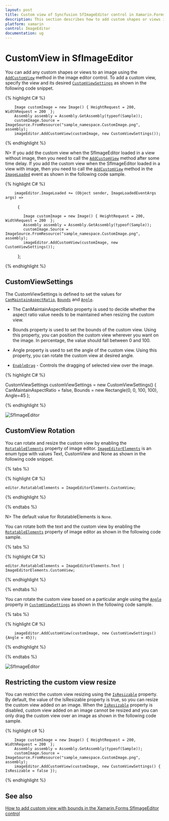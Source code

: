 ```yaml
---
layout: post
title: Custom view of Syncfusion SfImageEditor control in Xamarin.Forms
description: This section describes how to add custom shapes or views in SfImageEditor control for Xamarin.Forms patform
platform: xamarin
control: ImageEditor
documentation: ug
---
```


# CustomView in SfImageEditor

You can add any custom shapes or views to an image using the [`AddCustomView`](https://help.syncfusion.com/cr/xamarin/Syncfusion.SfImageEditor.XForms.SfImageEditor.html#Syncfusion_SfImageEditor_XForms_SfImageEditor_AddCustomView_System_Object_Syncfusion_SfImageEditor_XForms_CustomViewSettings_) method in the image editor control. To add a custom view, specify the view and its desired [`CustomViewSettings`](https://help.syncfusion.com/cr/xamarin/Syncfusion.SfImageEditor.XForms.CustomViewSettings.html) as shown in the following code snippet.

{% highlight C# %}

        Image customImage = new Image() { HeightRequest = 200, WidthRequest = 200  };
        Assembly assembly = Assembly.GetAssembly(typeof(Sample));
        customImage.Source = ImageSource.FromResource("sample_namespace.CustomImage.png", assembly);
        imageEditor.AddCustomView(customImage, new CustomViewSettings());
  
{% endhighlight %}

N> If you add the custom view when the SfImageEditor loaded in a view without image, then you need to call the [`AddCustomView`](https://help.syncfusion.com/cr/xamarin/Syncfusion.SfImageEditor.XForms.SfImageEditor.html#Syncfusion_SfImageEditor_XForms_SfImageEditor_AddCustomView_System_Object_Syncfusion_SfImageEditor_XForms_CustomViewSettings_) method after some time delay. If you add the custom view when the SfImageEditor loaded in a view with image, then you need to call the [`AddCustomView`](https://help.syncfusion.com/cr/xamarin/Syncfusion.SfImageEditor.XForms.SfImageEditor.html#Syncfusion_SfImageEditor_XForms_SfImageEditor_AddCustomView_System_Object_Syncfusion_SfImageEditor_XForms_CustomViewSettings_) method in the [`ImageLoaded`](https://help.syncfusion.com/cr/xamarin/Syncfusion.SfImageEditor.XForms.SfImageEditor.html#Syncfusion_SfImageEditor_XForms_SfImageEditor_ImageLoaded) event as shown in the following code sample.

{% highlight C# %}

        imageEditor.ImageLoaded += (Object sender, ImageLoadedEventArgs args) =>
          {
              
            Image customImage = new Image() { HeightRequest = 200, WidthRequest = 200  };
            Assembly assembly = Assembly.GetAssembly(typeof(Sample));
            customImage.Source = ImageSource.FromResource("sample_namespace.CustomImage.png", assembly);
            imageEditor.AddCustomView(customImage, new CustomViewSettings());
    
          };

{% endhighlight %}

## CustomViewSettings

The CustomViewSettings is defined to set the values for [`CanMaintainAspectRatio`](https://help.syncfusion.com/cr/xamarin/Syncfusion.SfImageEditor.XForms.CustomViewSettings.html#Syncfusion_SfImageEditor_XForms_CustomViewSettings_CanMaintainAspectRatio), [`Bounds`](https://help.syncfusion.com/cr/xamarin/Syncfusion.SfImageEditor.XForms.CustomViewSettings.html#Syncfusion_SfImageEditor_XForms_CustomViewSettings_Bounds) and [`Angle`](https://help.syncfusion.com/cr/xamarin/Syncfusion.SfImageEditor.XForms.CustomViewSettings.html#Syncfusion_SfImageEditor_XForms_CustomViewSettings_Angle).

* The CanMaintainAspectRatio property is used to decide whether the aspect ratio value needs to be maintained when resizing the custom view.

* Bounds property is used to set the bounds of the custom view. Using this property, you can position the custom view wherever you want on the image. In percentage, the value should fall between 0 and 100.

* Angle property is used to set the angle of the custom view. Using this property, you can rotate the custom view at desired angle.

* [`EnableDrag`](https://help.syncfusion.com/cr/xamarin/Syncfusion.SfImageEditor.XForms.CustomViewSettings.html#Syncfusion_SfImageEditor_XForms_CustomViewSettings_EnableDrag) - Controls the dragging of selected view over the image.

{% highlight C# %}

CustomViewSettings customViewSettings = new CustomViewSettings()
{
    CanMaintainAspectRatio = false,
    Bounds = new Rectangle(0, 0, 100, 100),
    Angle=45
};

{% endhighlight %}

![SfImageEditor](ImageEditor_images/CustomView.png)

## CustomView Rotation

You can rotate and resize the custom view by enabling the [`RotatableElements`](https://help.syncfusion.com/cr/xamarin/Syncfusion.SfImageEditor.XForms.SfImageEditor.html#Syncfusion_SfImageEditor_XForms_SfImageEditor_RotatableElements) property of image editor. [`ImageEditorElements`](https://help.syncfusion.com/cr/xamarin/Syncfusion.SfImageEditor.XForms.ImageEditorElements.html) is an enum type with values Text, CustomView and None as shown in the following code snippet.

{% tabs %}

{% highlight C# %}

    editor.RotatableElements = ImageEditorElements.CustomView;   

{% endhighlight %}

{% endtabs %}

N> The default value for RotatableElements is `None`.

You can rotate both the text and the custom view by enabling the [`RotatableElements`](https://help.syncfusion.com/cr/xamarin/Syncfusion.SfImageEditor.XForms.SfImageEditor.html#Syncfusion_SfImageEditor_XForms_SfImageEditor_RotatableElements) property of image editor as shown in the following code sample.

{% tabs %}

{% highlight C# %}

    editor.RotatableElements = ImageEditorElements.Text | ImageEditorElements.CustomView;   

{% endhighlight %}

{% endtabs %}

You can rotate the custom view based on a particular angle using the [`Angle`](https://help.syncfusion.com/cr/xamarin/Syncfusion.SfImageEditor.XForms.CustomViewSettings.html#Syncfusion_SfImageEditor_XForms_CustomViewSettings_Angle) property in [`CustomViewSettings`](https://help.syncfusion.com/cr/xamarin/Syncfusion.SfImageEditor.XForms.CustomViewSettings.html) as shown in the following code sample. 

{% tabs %}

{% highlight C# %}

        imageEditor.AddCustomView(customImage, new CustomViewSettings(){Angle = 45});    

{% endhighlight %}

{% endtabs %}

![SfImageEditor](ImageEditor_images/rotation.jpg)

## Restricting the custom view resize

You can restrict the custom view resizing using the [`IsResizable`](https://help.syncfusion.com/cr/xamarin/Syncfusion.SfImageEditor.XForms.CustomViewSettings.html#Syncfusion_SfImageEditor_XForms_CustomViewSettings_IsResizable) property. By default, the value of the IsResizable property is true, so you can resize the custom view added on an image. When the [`IsResizable`](https://help.syncfusion.com/cr/xamarin/Syncfusion.SfImageEditor.XForms.CustomViewSettings.html#Syncfusion_SfImageEditor_XForms_CustomViewSettings_IsResizable) property is disabled, custom view added on an image cannot be resized and you can only drag the custom view over an image as shown in the following code sample.

{% highlight c# %}

        Image customImage = new Image() { HeightRequest = 200, WidthRequest = 200  };
        Assembly assembly = Assembly.GetAssembly(typeof(Sample));
        customImage.Source = ImageSource.FromResource("sample_namespace.CustomImage.png", assembly);
        imageEditor.AddCustomView(customImage, new CustomViewSettings() { IsResizable = false });

{% endhighlight %}

## See also

[How to add custom view with bounds in the Xamarin.Forms SfImageEditor control](https://www.syncfusion.com/kb/10620/how-to-add-custom-view-with-bounds-in-the-xamarin-forms-sfimageeditor-control)
